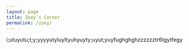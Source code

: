 ```yaml
---
layout: page
title: Zoey's Corner
permalink: /zoey/
---
```

i;utuyutu;t;y;yyyyutyluyltyuhyuyty;uyut;yuyfughghghzzzzzztr6tgytfegy